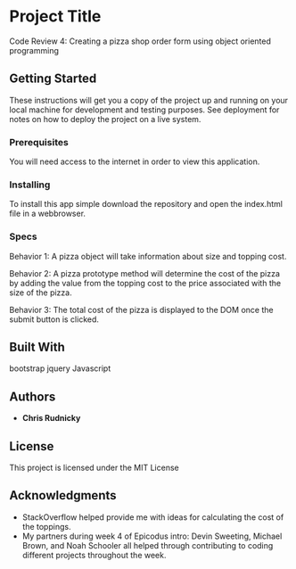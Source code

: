 # Project Title

Code Review 4: Creating a pizza shop order form using object oriented programming

## Getting Started

These instructions will get you a copy of the project up and running on your local machine for development and testing purposes. See deployment for notes on how to deploy the project on a live system.

### Prerequisites

You will need access to the internet in order to view this application.

### Installing

To install this app simple download the repository and open the index.html file in a webbrowser.

### Specs

Behavior 1: A pizza object will take information about size and topping cost.

Behavior 2: A pizza prototype method will determine the cost of the pizza by adding the value from the topping cost to the price associated with the size of the pizza.

Behavior 3: The total cost of the pizza is displayed to the DOM once the submit button is clicked.


## Built With

bootstrap
jquery
Javascript


## Authors

* **Chris Rudnicky**

## License

This project is licensed under the MIT License

## Acknowledgments

* StackOverflow helped provide me with ideas for calculating the cost of the toppings.
* My partners during week 4 of Epicodus intro: Devin Sweeting, Michael Brown, and Noah Schooler all helped through contributing to coding different projects throughout the week.
